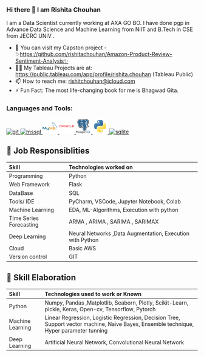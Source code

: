 ### Hi there 👋 I am Rishita Chouhan

I am a Data Scientist currently working at AXA GO BO. I have done pgp in Advance Data Science and Machine Learning from NIIT and B.Tech in CSE from JECRC UNIV .



 - 🌱 You can visit my Capston project - ✨https://github.com/rishitachouhan/Amazon-Product-Review-Sentiment-Analysis✨ 
 - 👨‍💻 My Tableau Projects are at: https://public.tableau.com/app/profile/rishita.chouhan (Tableau Public)
 - 📫 How to reach me: rishitchouhan@icloud.com
 - ⚡ Fun Fact: The most life-changing book for me is Bhagwad Gita.

<h3 align="left">Languages and Tools:</h3>
<p align="left"> <a href="https://git-scm.com/" target="_blank"> <img src="https://www.vectorlogo.zone/logos/git-scm/git-scm-icon.svg" alt="git" width="40" height="40"/> </a> <a href="https://www.microsoft.com/en-us/sql-server" target="_blank"> <img src="https://www.svgrepo.com/show/303229/microsoft-sql-server-logo.svg" alt="mssql" width="40" height="40"/> </a> <a href="https://www.mysql.com/" target="_blank"> <img src="https://raw.githubusercontent.com/devicons/devicon/master/icons/mysql/mysql-original-wordmark.svg" alt="mysql" width="40" height="40"/> </a> <a href="https://www.oracle.com/" target="_blank"> <img src="https://raw.githubusercontent.com/devicons/devicon/master/icons/oracle/oracle-original.svg" alt="oracle" width="40" height="40"/> </a> <a href="https://www.postgresql.org" target="_blank"> <img src="https://raw.githubusercontent.com/devicons/devicon/master/icons/postgresql/postgresql-original-wordmark.svg" alt="postgresql" width="40" height="40"/> </a> <a href="https://www.python.org" target="_blank"> <img src="https://raw.githubusercontent.com/devicons/devicon/master/icons/python/python-original.svg" alt="python" width="40" height="40"/> </a> <a href="https://www.sqlite.org/" target="_blank"> <img src="https://www.vectorlogo.zone/logos/sqlite/sqlite-icon.svg" alt="sqlite" width="40" height="40"/> </a> </p>
 
  ## :wrench: Job Responsiblities

| Skill | Technologies worked on | 
|:--|:------------|
| Programming | Python |
| Web Framework | Flask|
| DataBase | SQL |
| Tools/ IDE | PyCharm, VSCode, Jupyter Notebook, Colab |
| Machine Learning | EDA, ML-Algorithms, Execution with python |
| Time Series Forecasting | ARMA , ARIMA , SARIMA , SARIMAX |
| Deep Learning | Neural Networks ,Data Augmentation, Execution with Python |
| Cloud | Basic AWS |
| Version control | GIT |

## :notebook_with_decorative_cover: Skill Elaboration

| Skill | Technologies used to work or Known | 
|:--|:------------|
| Python | Numpy, Pandas ,Matplotlib, Seaborn, Plotly, Scikit-Learn, pickle, Keras, Open-cv, Tensorflow, Pytorch |
| Machine Learning | Linear Regression, Logistic Regression, Decision Tree, Support vector machine, Naive Bayes, Ensemble technique, Hyper parameter tunning  |
| Deep Learning | Artificial Neural Network, Convolutional Neural Network|

